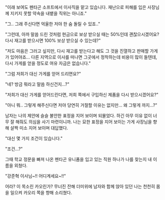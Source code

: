 "이래 보여도 펜타곤 소프트에서 이사직을 맡고 있습니다. 재난으로 피해를 입은 사장님께 지키지 못할 약속을 내뱉을 직위는 아니죠." 

"그.. 그래 주신다면 억울한 저야 한 숨 돌릴 수 있죠.." 

"그런데, 아까 말씀 드린 것처럼 현금으로 보상 받으실 때는 50%인데 괜찮으시겠어요? 다시 재고를 받으시면 100% 보상 받으실 수 있는데?" 

"저도 마음은 그러고 싶지만, 다시 재고를 받는다고 해도 그 것을 진열하고 판매할 가게가 있어야죠... 다른 지역으로 이사를 떠나면 그곳에서 정착하는데 비용이 많이 들텐데, 다시 가게를 얻을 정도로 여유 자금은 없습니다." 

"그럼 저희가 대신 가게를 얻어 드리면요?" 

"네? 방금 뭐라고 말씀 하신건지...?" 

"저희가 대신 가게를 얻어드린다면, 저희 쪽에서 구입하신 제품을 다시 받으시겠어요?" 

"아니 뭐.. 그렇게 해주신다면 저야 당연히 거절할 이유는 없지만... 왜 그렇게 까지...?" 

남자는 나의 제안에 슬슬 불안한 표정을 지어 보이며 되물었다. 
하긴 아무 이유 없이 너무 잘 해줘도 의심을 사기 마련이니까. 
나는 묘한 표정을 지어 보이는 가게 사장님을 향해 살짝 미소 지어 보이며 대답했다. 

"대신 몇 가지 조건이 있습니다." 

"조건...?" 

그때 학교 정문을 빠져 나온 펜타곤 유니폼을 입고 있는 직원 하나가 나를 찾는지 내 이름을 외쳤다. 

"강준혁 이사님~!! 어디계세요~!!" 

어라? 이 목소린 카오린가? 
무너진 잔해 더미위에 남자와 함께 앉아 있던 나는 천천히 몸을 일으켜 카오리 쪽을 향해 소리쳤다. 